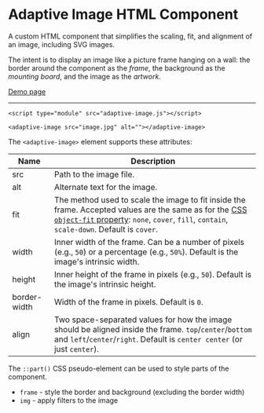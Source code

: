 # Adaptive Image HTML Component
A custom HTML component that simplifies the scaling, fit, and alignment of an image, including SVG images.

The intent is to display an image like a picture frame hanging on a wall: the border around the component as the _frame_, the background as the _mounting board_, and the image as the _artwork_.

[Demo page](https://wizard04wsu.github.io/adaptive-image/)

---

```
<script type="module" src="adaptive-image.js"></script>

<adaptive-image src="image.jpg" alt=""></adaptive-image>
```

The `<adaptive-image>` element supports these attributes:

| Name			| Description	|
|---			|---		|
| src			| Path to the image file.	|
| alt			| Alternate text for the image.	|
| fit			| The method used to scale the image to fit inside the frame. Accepted values are the same as for the [CSS `object-fit` property](https://developer.mozilla.org/en-US/docs/Web/CSS/object-fit#values): `none`, `cover`, `fill`, `contain`, `scale-down`. Default is `cover`.	|
| width			| Inner width of the frame. Can be a number of pixels (e.g., `50`) or a percentage (e.g., `50%`). Default is the image's intrinsic width.	|
| height		| Inner height of the frame in pixels (e.g., `50`). Default is the image's intrinsic height.	|
| border-width	| Width of the frame in pixels. Default is `0`.	|
| align			| Two space-separated values for how the image should be aligned inside the frame. `top`/`center`/`bottom` and `left`/`center`/`right`. Default is `center center` (or just `center`). 	|

The `::part()` CSS pseudo-element can be used to style parts of the component.
- `frame` - style the border and background (excluding the border width)
- `img` - apply filters to the image
